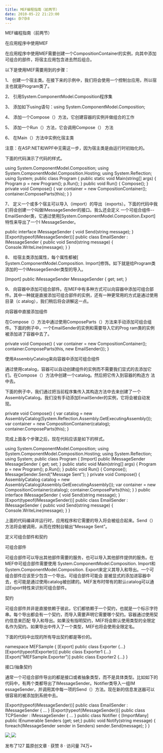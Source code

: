 ```yaml
---
title: MEF编程指南（前两节）
date: 2010-05-22 21:23:00
tags: 杂7杂8
---
```

MEF编程指南（前两节）

在应用程序中使用MEF

在应用程序中使用MEF需要创建一个CompositionContainer的实例，向其中添加可组合的部件，将宿主应用包含进去然后组合。

以下是使用MEF需要用到的步骤：

1、  创建一个宿主类。在接下来的示例中，我们将会使用一个控制台应用，所以宿主也就是Program类了。

2、  引用System.ComponentModel.Composition程序集

3、  添加如下using语句：using System.ComponentModel.Composition;

4、  添加一个Compose（）方法，它创建容器的实例并做组合的工作

5、  添加一个Run（）方法，它会调用Compose（）  方法

6、  在Main（）方法中实例化宿主类

注意：在ASP.NET和WPF中无需这一步，因为宿主类是由运行时初始化的。

下面的代码演示了代码的样式。

using System.ComponentModel.Composition; using
System.ComponentModel.Composition.Hosting; using System.Reflection; using
System; public class Program { public static void Main(string[] args) {
Program p = new Program(); p.Run(); } public void Run() { Compose(); } private
void Compose() { var container = new CompositionContainer();
container.ComposeParts(this); } }

7、  定义一个或多个宿主可以导入（import）的导出（exports）。下面的代码中我们将会创建一个叫做IMessageSender的接口。我么还会定义
一个可组合组件--EmailSender类，它通过使用[System.ComponentModel.Composition.Export]特性来导出了一个I
MessageSender。

public interface IMessageSender { void Send(string message); }
[Export(typeof(IMessageSender))] public class EmailSender : IMessageSender {
public void Send(string message) { Console.WriteLine(message); } }

8、  给宿主类添加属性，每个属性都被[  System.ComponentModel.Composition.
Import]修饰。如下就是给Program类添加的一个IMessegeSender类型的导入。

[Import] public IMessageSender MessageSender { get; set; }

9、  向容器中添加可组合部件。在MEF中有多种方式可以向容器中添加可组合部件。其中一种就是直接添加可组合部件的实例，还有一种更常用的方式是通过使用目录（c
atalog），我们稍后将会讲解这一点。

向容器中直接添加组件

在Compose（）方法中通过使用ComposeParts（）方法来手动添加可组合组件。下面的例子中，一个EmailSender的实例和需要导入它的Prog
ram类的实例被添加进了容器中去了。

private void Compose() { var container = new CompositionContainer();
container.ComposeParts(this, new EmailSender()); }

使用AssemblyCatalog来向容器中添加可组合组件

通过使用catalog，容器可以自动创建组件的实例而不需要我们显式的去添加它们。在Compose（）方法中创建一个catalog。然后把它传入到容器的构造方
法中去。

下面的例子中，我们通过把当前程序集传入其构造方法中去来创建了一个AssemblyCatalog。我们没有手动添加EmailSender的实例，它将会被自动发
现。

private void Compose() { var catalog = new
AssemblyCatalog(System.Reflection.Assembly.GetExecutingAssembly()); var
container = new CompositionContainer(catalog); container.ComposeParts(this); }

完成上面各个步骤之后，现在代码应该是如下的样式。

  

using System.ComponentModel.Composition; using
System.ComponentModel.Composition.Hosting; using System.Reflection; using
System; public class Program { [Import] public IMessageSender MessageSender {
get; set; } public static void Main(string[] args) { Program p = new
Program(); p.Run(); } public void Run() { Compose();
MessageSender.Send("Message Sent"); } private void Compose() { AssemblyCatalog
catalog = new AssemblyCatalog(Assembly.GetExecutingAssembly()); var container
= new CompositionContainer(catalog); container.ComposeParts(this); } } public
interface IMessageSender { void Send(string message); }
[Export(typeof(IMessageSender))] public class EmailSender : IMessageSender {
public void Send(string message) { Console.WriteLine(message); } }

上面的代码编译并运行时，应用程序和它需要的导入将会被组合起来。Send（）方法将会被调用，从而在控制台输出“Message Sent”。

定义可组合部件和契约

可组合部件

可组合部件可以导出其他部件需要的服务，也可以导入其他部件提供的服务。在MEF中可组合部件需要使用
System.ComponentModel.Composition.  Import和
System.ComponentModel.Composition.  Export来定义其导入和导出。一个可组合部件应该至少包含一个导出。可组合部件可能会
是被显式的添加进容器中去，也可能是通过使用catalog被创建的。MEF发布时带有的默认catalog可以通过Export特性来识别可组合部件。

契约

可组合部件并非是直接依赖于彼此，它们都依赖于一个契约，也就是一个标示字符串。每个导出都会有一个契约，而导入需要声明它需要哪个契约。容器通过使用契约信息来匹配
导入和导出。如果没有指明契约，MEF将会默认使用类型的全限定名作为契约。如果导出中传入了一个类型，MEF也将会使用全限定名。

下面的代码中出现的所有导出契约都是等价的。

namespace MEFSample { [Export] public class Exporter {...}
[Export(typeof(Exporter))] public class Exporter1 {...}
[Export("MEFSample.Exporter")] public class Exporter2 {...} }

接口/抽象契约

通常一个可组合部件导出的都是接口或者抽象类型，而不是具体类型。比如如下的代码中，有两个类都导出了IMessageSender。Notifier类导入一组IM
essageSender，并调用其中每一项的Send（）方法。现在新的信息发送器可以很容易的被添加到系统中去。

[Export(typeof(IMessageSender))] public class EmailSender : IMessageSender {
... } [Export(typeof(IMessageSender))] public class TCPSender : IMessageSender
{ ... } public class Notifier { [ImportMany] public
IEnumerable<IMessageSender> Senders {get; set;} public void Notify(string
message) { foreach(IMessageSender sender in Senders) sender.Send(message); } }



[ ![](https://profile.csdnimg.cn/5/2/5/3_cuipengfei1)
![](https://g.csdnimg.cn/static/user-reg-year/1x/11.png)
](https://blog.csdn.net/cuipengfei1)



发布了127 篇原创文章  ·  获赞 8  ·  访问量 74万+

